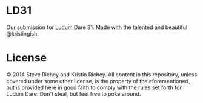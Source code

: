 # LD31

Our submission for Ludum Dare 31. Made with the talented and beautiful @kristingish.

# License

&copy; 2014 Steve Richey and Kristin Richey. All content in this repository, unless covered under some other license, is the property of the aforementioned, but is provided here in good faith to comply with the rules set forth for Ludum Dare. Don't steal, but feel free to poke around.